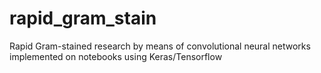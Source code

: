 # rapid_gram_stain
Rapid Gram-stained research by means of convolutional neural networks implemented on notebooks using Keras/Tensorflow
